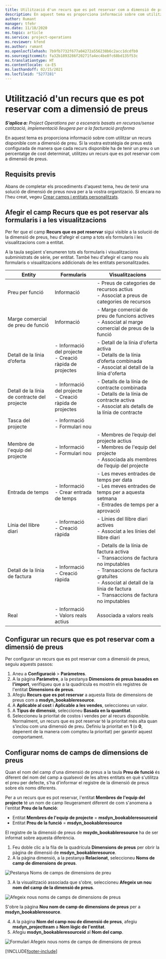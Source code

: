 ```yaml
---
title: Utilització d'un recurs que es pot reservar com a dimensió de preus
description: En aquest tema es proporciona informació sobre com utilitzar un recurs disponible com a dimensió de preu.
author: Rumant
manager: tfehr
ms.date: 11/18/2020
ms.topic: article
ms.service: project-operations
ms.reviewer: kfend
ms.author: rumant
ms.openlocfilehash: 7b9fb7732f677a04272a556238b6c2acc1dcdfb9
ms.sourcegitcommit: fa32b1893286f20271fa4ec4be8fc68bd135f53c
ms.translationtype: HT
ms.contentlocale: ca-ES
ms.lasthandoff: 02/15/2021
ms.locfileid: "5277281"
---
```

# <a name="use-a-bookable-resource-as-a-pricing-dimension"></a>Utilització d'un recurs que es pot reservar com a dimensió de preus

 _**S'aplica a:** Project Operations per a escenaris basats en recursos/sense cotització, implementació lleugera per a la facturació proforma_ 

En aquest tema es proporciona informació sobre com utilitzar un recurs disponible com a dimensió de preu. Si la vostra estratègia de preus està configurada de manera que cada recurs disponible ha de tenir un preu o un percentatge de cost determinat, utilitzeu un recurs que es pot reservar com a dimensió de preus.

## <a name="prerequisites"></a>Requisits previs
Abans de completar els procediments d'aquest tema, heu de tenir una solució de dimensió de preus nova per a la vostra organització. Si encara no l'heu creat, vegeu [Crear camps i entitats personalitzats](../pricing-costing/create-custom-fields-entities-pricing-dimensions.md).

## <a name="add-the-bookable-resource-field-to-forms-and-views"></a>Afegir el camp Recurs que es pot reservar als formularis i a les visualitzacions
Per fer que el camp **Recurs que es pot reservar** sigui visible a la solució de la dimensió de preus, heu d'afegir el camp a tots els formularis i les visualitzacions com a entitat.

A la taula següent s'enumeren tots els formularis i visualitzacions subministrats de sèrie, per entitat. També heu d'afegir el camp nou als formularis o visualitzacions addicionals de les entitats personalitzades.

|   Entity        | Formularis   |Visualitzacions        |
| ------------------------------|---------------------------------|----------------------------------|
|  Preu per funció| Informació | - Preus de categories de recursos actius<br> - Associat a preus de categories de recursos |
|  Marge comercial de preu de funció| Informació| - Marge comercial de preu de funcions actives<br>- Associat al marge comercial de preus de la funció |
|  Detall de la línia d’oferta| - Informació del projecte<br>- Creació ràpida de projectes| - Detall de la línia d'oferta activa<br>- Detalls de la línia d’oferta combinada<br>- Associat al detall de la línia d'oferta |
|  Detall de la línia de contracte del projecte| - Informació del projecte<br>- Creació ràpida de projectes| - Detalls de la línia de contracte combinada<br>- Detalls de la línia de contracte activa<br>- Associat als detalls de la línia de contracte |
|  Tasca del projecte| - Informació<br>- Formulari nou| &nbsp; |
|  Membre de l'equip del projecte| - Informació<br>- Formulari nou| - Membres de l’equip del projecte actius<br>- Membres de l'equip del projecte<br>- Associada als membres de l’equip del projecte |
|  Entrada de temps| - Informació<br>- Crear entrada de temps| - Les meves entrades de temps per data<br>- Les meves entrades de temps per a aquesta setmana<br>- Entrades de temps per a aprovació|
|  Línia del llibre diari| - Informació<br>- Creació ràpida| - Línies del llibre diari actives<br>- Associat a les línies del llibre diari |
|  Detall de la línia de factura| - Informació<br>- Creació ràpida| - Detalls de la línia de factura activa<br>- Transaccions de factura no imputables<br>- Transaccions de factura gratuïtes<br>- Associat al detall de la línia de factura <br>- Transaccions de factura no imputables|
|  Real| - Informació<br>- Valors reals actius| Associada a valors reals |

## <a name="set-up-a-bookable-resource-as-a-pricing-dimension"></a>Configurar un recurs que es pot reservar com a dimensió de preus
Per configurar un recurs que es pot reservar com a dimensió de preus, seguiu aquests passos:

1. Aneu a **Configuració** > **Paràmetres**. 
2. A la pàgina **Paràmetre**, a la pestanya **Dimensions de preus basades en l'import**, verifiqueu que a la quadrícula es mostrin els registres de l'entitat **Dimensions de preus**. 
2. Afegiu **Recurs que es pot reservar** a aquesta llista de dimensions de preus com a **msdyn_bookableresource**. 
3. A **Aplicable al cost** i **Aplicable a les vendes**, seleccioneu un valor.
4. A **Tipus de dimensió**, seleccioneu **Basada en la quantitat**. 
5. Seleccioneu la prioritat de costos i vendes per al recurs disponible. Normalment, un recurs que es pot reservar té la prioritat més alta quan s'inclou com una dimensió de preu. Definiu la prioritat en **1** (o **0**, depenent de la manera com compteu la prioritat) per garantir aquest comportament.

## <a name="set-up-pricing-dimension-field-names"></a>Configurar noms de camps de dimensions de preus

Quan el nom del camp d'una dimensió de preus a la taula **Preu de funció** és diferent del nom del camp a qualsevol de les altres entitats en què s'utilitza el preu per defecte, s'ha d'informar el registre de la dimensió de preus sobre els noms diferents.  

Per a un recurs que es pot reservar, l'entitat **Membres de l'equip del projecte** té un nom de camp lleugerament diferent de com s'anomena a l'entitat **Preu de la funció**: 

 - Entitat **Membres de l'equip de projecte** = **msdyn_bookableresourceid**
 - Entitat **Preu de la funció** = **msdyn_bookableresource**

El registre de la dimensió de preus de **msydn_bookableresource** ha de ser informat sobre aquesta diferència.

1. Feu doble clic a la fila de la quadrícula **Dimensions de preus** per obrir la pàgina de dimensió de **msdyn_bookableresource**.
2. A la pàgina dimensió, a la pestanya **Relacionat**, seleccioneu **Noms de camp de dimensions de preus**.

  ![Pestanya Noms de camps de dimensions de preu](media/PD-fieldname.png)

3. A la visualització associada que s'obre, seleccioneu **Afegeix un nou nom del camp de la dimensió de preus**.

  ![Afegeix nous noms de camps de dimensions de preus](media/Add-NewPD-fieldname.png)

  S'obre la pàgina **Nou nom de camp de dimensions de preus** per a **msdyn_bookableresource**. 

4. A la pàgina **Nom del camp nou de dimensió de preus**, afegiu **msdyn_projectteam** a **Nom lògic de l'entitat**.
5. Afegiu **msdyn_bookableresourceid** al **Nom del camp**.

 ![Formulari Afegeix nous noms de camps de dimensions de preus](media/PD-fieldname-Added.png)


[!INCLUDE[footer-include](../includes/footer-banner.md)]